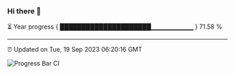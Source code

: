 ### Hi there 👋

⏳ Year progress { █████████████████████▁▁▁▁▁▁▁▁▁ } 71.58 %

---

⏰ Updated on Tue, 19 Sep 2023 06:20:16 GMT

![Progress Bar CI](https://github.com/liununu/liununu/workflows/Progress%20Bar%20CI/badge.svg)
